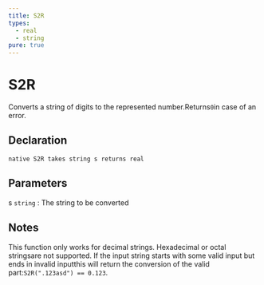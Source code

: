 ```yaml
---
title: S2R
types:
  - real
  - string
pure: true
---
```


# S2R
Converts a string of digits to the represented number.Returns`0`in case of an error.

## Declaration

```jass
native S2R takes string s returns real
```

## Parameters
s `string`
: The string to be converted

## Notes 
This function only works for decimal strings. Hexadecimal or octal stringsare not supported.
If the input string starts with some valid input but ends in invalid inputthis will return the conversion of the valid part:`S2R(".123asd") == 0.123`.
